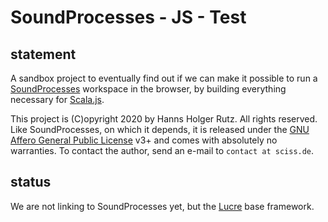 # SoundProcesses - JS - Test

## statement

A sandbox project to eventually find out if we can make it possible to run a
[SoundProcesses](https://git.iem.at/sciss/SoundProcesses) workspace in the browser, 
by building everything necessary
for [Scala.js](https://www.scala-js.org/).

This project is (C)opyright 2020 by Hanns Holger Rutz. All rights reserved.
Like SoundProcesses, on which it depends, it is released under the 
[GNU Affero General Public License](https://github.com/Sciss/SoundProcessesJSTest/raw/main/LICENSE) v3+
and comes with absolutely no warranties. To contact the author, send an e-mail to `contact at sciss.de`.

## status

We are not linking to SoundProcesses yet, but the
[Lucre](https://git.iem.at/sciss/Lucre) base framework.
